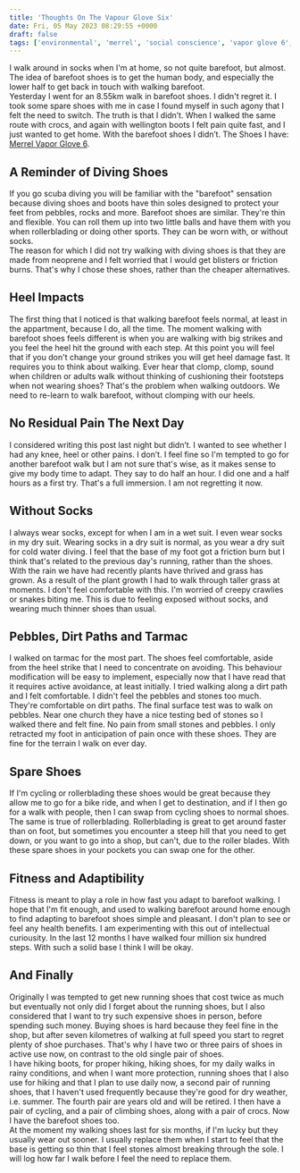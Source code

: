 ```yaml
---
title: 'Thoughts On The Vapour Glove Six'
date: Fri, 05 May 2023 08:29:55 +0000
draft: false
tags: ['environmental', 'merrel', 'social conscience', 'vapor glove 6', 'walking']
---
```


I walk around in socks when I'm at home, so not quite barefoot, but almost. The idea of barefoot shoes is to get the human body, and especially the lower half to get back in touch with walking barefoot.  
Yesterday I went for an 8.55km walk in barefoot shoes. I didn't regret it. I took some spare shoes with me in case I found myself in such agony that I felt the need to switch. The truth is that I didn’t. When I walked the same route with crocs, and again with wellington boots I felt pain quite fast, and I just wanted to get home. With the barefoot shoes I didn’t. The Shoes I have: [Merrel Vapor Glove 6](https://www.merrell.com/US/en/vapor-glove-6/56470M.html).  

A Reminder of Diving Shoes
--------------------------

If you go scuba diving you will be familiar with the "barefoot" sensation because diving shoes and boots have thin soles designed to protect your feet from pebbles, rocks and more. Barefoot shoes are similar. They're thin and flexible. You can roll them up into two little balls and have them with you when rollerblading or doing other sports. They can be worn with, or without socks.  
The reason for which I did not try walking with diving shoes is that they are made from neoprene and I felt worried that I would get blisters or friction burns. That's why I chose these shoes, rather than the cheaper alternatives.

Heel Impacts
------------

The first thing that I noticed is that walking barefoot feels normal, at least in the appartment, because I do, all the time. The moment walking with barefoot shoes feels different is when you are walking with big strikes and you feel the heel hit the ground with each step. At this point you will feel that if you don't change your ground strikes you will get heel damage fast. It requires you to think about walking. Ever hear that clomp, clomp, sound when children or adults walk without thinking of cushioning their footsteps when not wearing shoes? That's the problem when walking outdoors. We need to re-learn to walk barefoot, without clomping with our heels.

No Residual Pain The Next Day
-----------------------------

I considered writing this post last night but didn’t. I wanted to see whether I had any knee, heel or other pains. I don’t. I feel fine so I'm tempted to go for another barefoot walk but I am not sure that's wise, as it makes sense to give my body time to adapt. They say to do half an hour. I did one and a half hours as a first try. That's a full immersion. I am not regretting it now.

Without Socks
-------------

I always wear socks, except for when I am in a wet suit. I even wear socks in my dry suit. Wearing socks in a dry suit is normal, as you wear a dry suit for cold water diving. I feel that the base of my foot got a friction burn but I think that's related to the previous day's running, rather than the shoes.  
With the rain we have had recently plants have thrived and grass has grown. As a result of the plant growth I had to walk through taller grass at moments. I don't feel comfortable with this. I'm worried of creepy crawlies or snakes biting me. This is due to feeling exposed without socks, and wearing much thinner shoes than usual.

Pebbles, Dirt Paths and Tarmac
------------------------------

I walked on tarmac for the most part. The shoes feel comfortable, aside from the heel strike that I need to concentrate on avoiding. This behaviour modification will be easy to implement, especially now that I have read that it requires active avoidance, at least initially. I tried walking along a dirt path and I felt comfortable. I didn't feel the pebbles and stones too much. They're comfortable on dirt paths. The final surface test was to walk on pebbles. Near one church they have a nice testing bed of stones so I walked there and felt fine. No pain from small stones and pebbles. I only retracted my foot in anticipation of pain once with these shoes. They are fine for the terrain I walk on ever day.

Spare Shoes
-----------

If I'm cycling or rollerblading these shoes would be great because they allow me to go for a bike ride, and when I get to destination, and if I then go for a walk with people, then I can swap from cycling shoes to normal shoes. The same is true of rollerblading. Rollerblading is great to get around faster than on foot, but sometimes you encounter a steep hill that you need to get down, or you want to go into a shop, but can't, due to the roller blades. With these spare shoes in your pockets you can swap one for the other.

Fitness and Adaptibility
------------------------

Fitness is meant to play a role in how fast you adapt to barefoot walking. I hope that I'm fit enough, and used to walking barefoot around home enough to find adapting to barefoot shoes simple and pleasant. I don't plan to see or feel any health benefits. I am experimenting with this out of intellectual curiousity. In the last 12 months I have walked four million six hundred steps. With such a solid base I think I will be okay.

And Finally
-----------

Originally I was tempted to get new running shoes that cost twice as much but eventually not only did I forget about the running shoes, but I also considered that I want to try such expensive shoes in person, before spending such money. Buying shoes is hard because they feel fine in the shop, but after seven kilometres of walking at full speed you start to regret plenty of shoe purchases. That's why I have two or three pairs of shoes in active use now, on contrast to the old single pair of shoes.  
I have hiking boots, for proper hiking, hiking shoes, for my daily walks in rainy conditions, and when I want more protection, running shoes that I also use for hiking and that I plan to use daily now, a second pair of running shoes, that I haven't used frequently because they're good for dry weather, i.e. summer. The fourth pair are years old and will be retired. I then have a pair of cycling, and a pair of climbing shoes, along with a pair of crocs. Now I have the barefoot shoes too.  
At the moment my walking shoes last for six months, if I'm lucky but they usually wear out sooner. I usually replace them when I start to feel that the base is getting so thin that I feel stones almost breaking through the sole. I will log how far I walk before I feel the need to replace them.